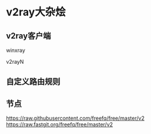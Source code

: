 # v2ray大杂烩

## v2ray客户端

winxray

v2rayN

## 自定义路由规则

## 节点
https://raw.githubusercontent.com/freefq/free/master/v2
https://raw.fastgit.org/freefq/free/master/v2

